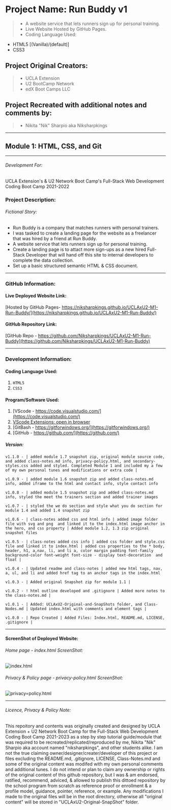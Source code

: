 
# Project Name: Run Buddy v1
> - A website service that lets runners sign up for personal training.
> - Live Website Hosted by GitHub Pages.
> - Coding Language Used:
- HTML5 [(Vanilla)/(default)] 
- CSS3

## Project Original Creators: 
> - UCLA Extension
> - U2 BootCamp Network
> - edX Boot Camps LLC

## Project Recreated with additional notes and comments by:
> - Nikita "Nik" Sharpio aka Niksharpkings
---

## Module 1: HTML, CSS, and Git

---

###### Development For:

UCLA Extension's & U2 Network Boot Camp's
Full-Stack Web Development Coding Boot Camp 2021-2022


### Project Description:

###### *Fictional Story:*

- Run Buddy is a company that matches runners with personal trainers.
- I was tasked to create a landing page for the website as a freelancer that was hired by a friend at Run Buddy.
- A website service that lets runners sign up for personal training.
- Create a landing page is to attact more sign-ups as a new hired Full-Stack Developer that will hand off this site to internal developers to complete the data collection.
- Set up a basic structured semantic HTML & CSS document.

---

### GitHub Information:

#### Live Deployed Website Link:

[Hosted by GitHub Pages- https://niksharpkings.github.io/UCLAxU2-M1-Run-Buddy/](https://niksharpkings.github.io/UCLAxU2-M1-Run-Buddy/)

#### GitHub Repository Link:

[GitHub Repo - https://github.com/Niksharpkings/UCLAxU2-M1-Run-Buddy](https://github.com/Niksharpkings/UCLAxU2-M1-Run-Buddy)

---

### Development Information:

#### Coding Language Used:

1) `HTML5`
2) `CSS3`

#### Program/Software Used:

1) [VScode - https://code.visualstudio.com/](https://code.visualstudio.com/)
2) [VScode Extensions: open in browser](https://marketplace.visualstudio.com/items?itemName=techer.open-in-browser)
3) [GitBash - https://gitforwindows.org/](https://gitforwindows.org/)
4) [GitHub - https://github.com/](https://github.com/)

##### Version:

`v1.1.0 - | added module 1.7 snapshot zip, original module source code, and added class-notes.md info, privacy-policy.html, and secondary-styles.css added and styled. Completed Module 1 and included my a few of my own personal tunes and modifications or extra code |`

`v1.0.9 - | added module 1.6 snapshot zip and added class-notes.md info, added iframe to the html and contact info, style contact info`

`v1.0.8 - | added module 1.5 snapshot zip and added class-notes.md info, styled the meet the trainers section and added trainer images`

`v1.0.7 - | styled the we do section and style what you do section for module 1.4 and added 1.4 snapshot zip`

`v1.0.6 - | class-notes added css and html info | added image folder file with svg and png  and linked it to the index.html image anchor in the hero, and css property | Added module 1.2, 1.3 zip original snapshot files`

`v1.0.5 - | class-notes added css info | added css folder and style.css file and linked it to index.html | added css properties to the * body, header, h1, a,nav, li, and li a, color margin padding font-family background-color font-weight font-size - display text-decoration  and float |`

`v1.0.4 - | Updated readme and class-notes | added new html tags, nav, a, ul, and li and added href tag to an anchor tags in the index.html`

`v1.0.3 - | Added original Snapshot zip for module 1.1 |`

`v1.0.2 - ! html outline developed and .gitignore | Added more notes to the class-notes.md |`

`v1.0.1 - | Added: UCLAxU2-Original-and-SnapShots folder, and Class-Nodes.md | Updated index.html with comments and element tags | `

`v1.0.0 - | Repo Created | Added Files: Index.html, README.md, LICENSE, .gitignore |`

---
#### ScreenShot of Deployed Website:

###### Home page - index.html ScreenShot:

![index.html](image/README/uclax-u2-m1-runbuddy-index-html-127-0-0-1-5500-2023-02-11-07_09_55.png)

###### Privacy & Policy page - privacy-policy.html ScreenShot:

![privacy=policy.html](image/README/uclax-u2-m1-runbuddy-privacy-policy-html-2023-02-11-07_11_30.png)

---

###### Licence, Privacy & Policy Note:

This repoitory and contents was originally created and designed by UCLA Extension + U2 Network Boot Camp for the Full-Stack Web Development Coding Boot Camp 2021-2023 as a step by step tutorial guide/module that was required to be recreated/replicated/reproduced by me, Nikita "Nik" Sharpio aka account named "niksharpkings", and other students alike. I am not the true claiming owner/designer/creater/developer of this project or files excluding the README.md, .gitignore, LICENSE, Class-Notes.md and some of the original content was modifed with my own personal comments and additional tunes. I do not intend or plan to claim any ownership or rights of the original content of this github repository, but I was & am endorsed, ratified, recommend, adviced, & allowed to publish this dittoed repository by the school program from scratch as reference proof or enrollment & a profile model, guidance, pointer, reference, or example.  Any modifications I made to the original files will be in the root directory, otherwise all "original content" will be stored in "UCLAxU2-Original-SnapShot" folder.
